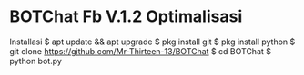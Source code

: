 # BOTChat Fb V.1.2 Optimalisasi

Installasi
$ apt update && apt upgrade
$ pkg install git
$ pkg install python
$ git clone https://github.com/Mr-Thirteen-13/BOTChat
$ cd BOTChat
$ python bot.py


